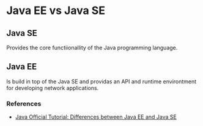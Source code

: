 # Java EE vs Java SE

## Java SE
Provides the core functiionallity of the Java programming language.

## Java EE
Is build in top of the Java SE and providas an API and runtime environtment for developing network applications.

### References
- [Java Official Tutorial: Differences between Java EE and Java SE](https://docs.oracle.com/javaee/6/firstcup/doc/gkhoy.html)
